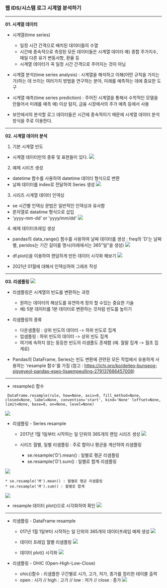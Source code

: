 ### 웹 IDS/시스템 로그 시계열 분석하기

- - - 

**01. 시계열 데이터**
- 시계열(time series)
  * 일정 시간 간격으로 배치된 데이터들의 수열
  * 시간에 종속적으로 측정된 모든 데이터들은 시계열 데이터 
    예) 종합 주가지수, 매일 다른 유가 변동사항, 환율 등
  * 시계열 데이터가 꼭 일정 시간 간격으로 주어지는 것이 아님
  
- 시계열 분석(time series analysis)
 : 시계열을 해석하고 이해(어떤 규칙을 가지는가)하는 데 쓰이는 여러가지 방법을 연구하는 분야, 미래를 예측하는 데에 중요한 도구
 
- 시계열 예측(time series prediction)
 : 주어진 시계열을 통해서 수학적인 모델을 만들어서 미래를 예측
 예) 이상 탐지, 금융 시장에서의 주가 예측 등에서 사용

- 보안에서의 분석할 로그 데이터들은 시간에 종속적이기 때문에 시계열 데이터 분석 방식을 주로 이용한다.
 
- - -
**02. 시계열 데이터 분석** 

1. 기본 시계열 빈도
* 시계열 데이터만의 종류 및 표현들이 있다.
![](https://images.velog.io/images/hm1lee/post/55ed95a7-1c24-4ea1-bcee-4aaca1ffb1ce/image.png)

2. 예제 시리즈 생성
- datetime 함수를 사용하여 datetime 데이터 형식으로 변환
- 날짜 데이터를 index로 전달하여 Series 생성
![](https://images.velog.io/images/hm1lee/post/ac5abb1a-0ac5-47c3-8d2f-91fe613d2c45/image.png)

3. 시리즈 시계열 데이터 인덱싱
- se 시간별 인덱싱 문법은 일반적인 인덱싱과 유사함
- 문자열로 datatime 형식으로 삽입
- 'yyyy-mm-dd' or 'yyyy/mm/dd'
![](https://images.velog.io/images/hm1lee/post/640aa885-f10e-4e02-8f4f-651ba1c6ff5e/image.png)

4. 예제 데이터프레임 생성
- pandas의 data_range() 함수를 사용하여 날짜 데이터를 생성
: freq의 'D'는 날짜 별, peridos는 기간 길이를 명시(아래에서는 365"일"을 생성)
![](https://images.velog.io/images/hm1lee/post/36207057-6964-4cc1-b732-b37514ad6a69/image.png)

- df.plot()을 이용하여 랜덤하게 만든 데이터 시각화 해보기
![](https://images.velog.io/images/hm1lee/post/7f1fa6b5-4bbc-483d-9888-a07dc50df130/image.png)

- 2021년 01월에 대해서 인덱싱하여 그래프 작성

- - -

**03. 리샘플링**
![](https://images.velog.io/images/hm1lee/post/9eeef297-d2a1-46fe-92c1-2e15df880a57/image.png)

- 리샘플링은 시계열의 빈도를 변환하는 과정
  * 원하는 데이터의 해상도를 유연하게 정의 할 수있는 중요한 기술     
  * 예) 5분 데이터를 1분 데이터로 변환하는 것처럼 빈도를 높이기

 - 리샘플링의 종류
   - 다운샘플링 : 상위 빈도의 데이터 -> 하위 빈도로 집계
   - 업샘플링 : 하위 빈도의 데이터 -> 상위 빈도 집계
   - 여기에 속하지 않는 동등한 빈도의 리샘플도 존재함 (예. 월말 집계 -> 월초 집계로)


 - Pandas의 DataFrame, Series는 빈도 변환에 관련된 모든 작업에서 유용하게 사용하는 'resample 함수'를 가짐
(참고 : https://ichi.pro/ko/deiteo-bunseog-sigyeyeol-pandas-eseo-lisaempeulling-279137666457008)

- - -

* resample() 함수
```
 DataFrame.resample(rule, how=None, axis=0, fill_method=None, closed=None, label=None, convention='start', kind='None' loffset=None, limit=None, base=0, on=None, level=None)

```
![](https://images.velog.io/images/hm1lee/post/d95fe88f-086c-4705-913c-a1094168d857/image.png)


* 리샘플링 - Series resample
  - 2017년 1월 1일부터 시작하는 일 단위의 365개의 랜덤 시리즈 생성
![](https://images.velog.io/images/hm1lee/post/15553d18-0b95-415e-a704-188018c3e850/image.png)

  - 시리즈 월별, 일별 리샘플링 : 주로 합이나 평균을 계산하여 리샘플링
    * se.resample('D').mean() : 일별로 평균 리샘플링
    * se.resample('D').sum() : 일별로 합계 리샘플링
  
 ![](https://images.velog.io/images/hm1lee/post/ba22e79f-4bf1-442a-82b5-827c6242b525/image.png)
 
   
    * se.resample('M').mean() : 월별로 평균 리샘플링
    * se.resample('M').sum() : 월별로 합계 
  
 ![](https://images.velog.io/images/hm1lee/post/22913a93-abca-4cc3-9b31-37de0da0d2d0/image.png)

   * resample 데이터 plot()으로 시각화하여 확인
![](https://images.velog.io/images/hm1lee/post/a2df249f-8cef-4622-998e-2b0f16c6a528/image.png)

- - -
* 리샘플링 - DataFrame resample
  * 017년 1월 1일부터 시작하는 일 단위의 365개의 데이터프레임 예제 생성
![](https://images.velog.io/images/hm1lee/post/808c89fe-0a06-4070-b64d-a1ef2c576406/image.png)

  * 데이터 프레임 월별 리샘플링
![](https://images.velog.io/images/hm1lee/post/21f8d36f-5602-4cee-ab1a-9bda065dcdc5/image.png)

  * 데이터 plot() 시각화
![](https://images.velog.io/images/hm1lee/post/745515ec-be98-4f8a-90d9-295185fbe154/image.png)


* 리샘플링 - OHIC (Open-High-Low-Close)
   * ohic()함수 : 리샘플한 구간별로 시가, 고가, 저가, 종가를 정리한 테이블 출력
   * open : 시가 // high : 고가 // low : 저가 // close : 종가
![](https://images.velog.io/images/hm1lee/post/14b14ff4-6ca4-499e-af90-e3f87eab869d/image.png)
